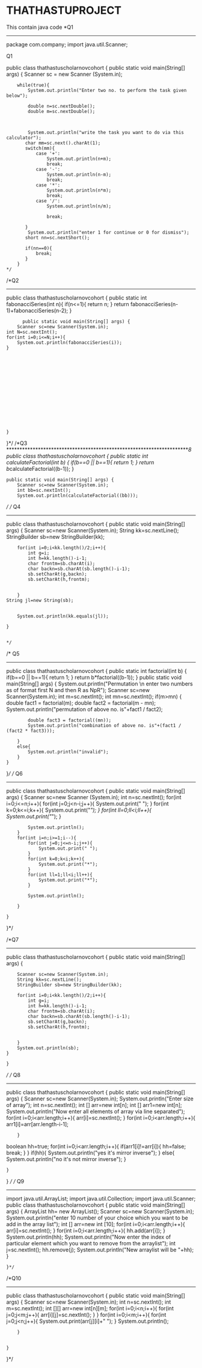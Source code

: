 # THATHASTUPROJECT
This contain java code 
*Q1
******************************************************************

package com.company;
import java.util.Scanner;

Q1

 public class thathastuscholarnovcohort {
   public static void main(String[] args) {
        Scanner sc = new Scanner (System.in);


        while(true){
            System.out.println("Enter two no. to perform the task given below");

            double n=sc.nextDouble();
            double m=sc.nextDouble();



            System.out.println("write the task you want to do via this calculator");
           char mm=sc.next().charAt(1);
           switch(mm){
               case '+':
                   System.out.println(n+m);
                   break;
               case '-':
                   System.out.println(n-m);
                   break;
               case '*':
                   System.out.println(n*m);
                   break;
               case '/':
                   System.out.println(n/m);

                   break;

           }
            System.out.println("enter 1 for continue or 0 for dismiss");
           short nn=sc.nextShort();

           if(nn==0){
               break;
           }
        }
    */
/*Q2
****************************************************************
public class thathastuscholarnovcohort {
    public static int fabonacciSeries(int n){
        if(n<=1){
            return n;
        }
        return fabonacciSeries(n-1)+fabonacciSeries(n-2);
        }

          public static void main(String[] args) {
        Scanner sc=new Scanner(System.in);
    int N=sc.nextInt();
    for(int i=0;i<=N;i++){
        System.out.println(fabonacciSeries(i));
    }















    }
}*/
/*Q3
**********************************************************************8
public class thathastuscholarnovcohort {
    public static int calculateFactorial(int b) {
        if(b==0 || b==1){
            return 1;
        }
      return b*calculateFactorial((b-1));
    }

    public static void main(String[] args) {
        Scanner sc=new Scanner(System.in);
        int bb=sc.nextInt();
        System.out.println(calculateFactorial((bb)));
  */
/*
Q4
*************************************************************************
public class thathastuscholarnovcohort {
    public static void main(String[] args) {
        Scanner sc=new Scanner(System.in);
        String kk=sc.nextLine();
        StringBuilder sb=new StringBuilder(kk);

        for(int i=0;i<kk.length()/2;i++){
            int g=i;
            int h=kk.length()-i-1;
            char frontm=sb.charAt(i);
            char backn=sb.charAt(sb.length()-i-1);
            sb.setCharAt(g,backn);
            sb.setCharAt(h,frontm);


        }
    String jl=new String(sb);


        System.out.println(kk.equals(jl));

    }


    */
/*
Q5
******************************************************************
public class thathastuscholarnovcohort {
    public static int factorial(int b) {
        if(b==0 || b==1){
            return 1;
        }
        return b*factorial((b-1));
    }
    public static void main(String[] args) {
            System.out.println("Permutation \n enter two numbers as of format first N  and then R as NpR");
    Scanner sc=new Scanner(System.in);
    int m=sc.nextInt();
        int mn=sc.nextInt();
        if(m>mn) {
            double fact1 = factorial(m);
            double fact2 = factorial(m - mn);
            System.out.println("permutation of above no. is"+fact1 / fact2);

            double fact3 = factorial((mn));
            System.out.println("combination of above no. is"+(fact1 / (fact2 * fact3)));

        }
        else{
            System.out.println("invalid");
        }
    }
}*/
/*
Q6
******************************************************************
public class thathastuscholarnovcohort {
    public static void main(String[] args) {
        Scanner sc=new Scanner (System.in);
        int n=sc.nextInt();
        for(int i=0;i<=n;i++){
            for(int j=0;j<n-i;j++){
                System.out.print(" ");
            }
            for(int k=0;k<=i;k++){
                System.out.print("*");
            }
            for(int ll=0;ll<i;ll++){
                System.out.print("*");
            }

            System.out.println();
        }
        for(int i=n;i>=1;i--){
            for(int j=0;j<=n-i;j++){
                System.out.print(" ");
            }
            for(int k=0;k<i;k++){
                System.out.print("*");
            }
            for(int ll=1;ll<i;ll++){
                System.out.print("*");
            }

            System.out.println();

        }

    }

}*/

/*Q7
*************************************************************************
public class thathastuscholarnovcohort {
    public static void main(String[] args) {

        Scanner sc=new Scanner(System.in);
        String kk=sc.nextLine();
        StringBuilder sb=new StringBuilder(kk);

        for(int i=0;i<kk.length()/2;i++){
            int g=i;
            int h=kk.length()-i-1;
            char frontm=sb.charAt(i);
            char backn=sb.charAt(sb.length()-i-1);
            sb.setCharAt(g,backn);
            sb.setCharAt(h,frontm);


        }
        System.out.println(sb);
    }

    }
*/
/* Q8
***********************************************************************
public class thathastuscholarnovcohort {
    public static void main(String[] args) {
        Scanner sc=new Scanner(System.in);
        System.out.println("Enter size of array");
        int n=sc.nextInt();
        int [] arr=new int[n];
        int [] arr1=new int[n];
        System.out.println("Now enter all elements of array via line separated");
        for(int i=0;i<arr.length;i++){
            arr[i]=sc.nextInt();
        }
        for(int i=0;i<arr.length;i++){
            arr1[i]=arr[arr.length-i-1];

        }
boolean hh=true;
        for(int i=0;i<arr.length;i++){
            if(arr1[i]!=arr[i]){
                hh=false;
                break;
            }
        }
        if(hh){
            System.out.println("yes it's mirror inverse");
        }
    else{
            System.out.println("no it's not mirror inverse");
        }

    }
}
 */
/* Q9
*******************************************************************
import java.util.ArrayList;
import java.util.Collection;
import java.util.Scanner;
public class thathastuscholarnovcohort {
    public static void main(String[] args) {
        ArrayList<Integer> hh= new ArrayList<Integer>();
        Scanner sc=new Scanner(System.in);
        System.out.println("enter 10 number of your choice which you want to be add in the array list");
        int [] arr=new int [10];
        for(int i=0;i<arr.length;i++){
            arr[i]=sc.nextInt();
        }
        for(int i=0;i<arr.length;i++){
            hh.add(arr[i]);
        }
        System.out.println(hh);
        System.out.println("Now enter the index of particular element which you want to remove from the arraylist");
int j=sc.nextInt();
hh.remove(j);
        System.out.println("New arraylist will be  "+hh);
    }


    }*/
/*Q10
***********************************************************************
public class thathastuscholarnovcohort {
    public static void main(String[] args) {
        Scanner sc=new Scanner(System.in);
        int n=sc.nextInt();
        int m=sc.nextInt();
        int [][] arr=new int[n][m];
        for(int i=0;i<n;i++){
            for(int j=0;j<m;j++){
                arr[i][j]=sc.nextInt();
            }
        }
        for(int i=0;i<m;i++){
            for(int j=0;j<n;j++){
                System.out.print(arr[j][i]+" ");
            }
            System.out.println();

        }


    }
}*/
